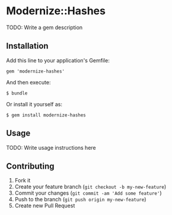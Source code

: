 # Modernize::Hashes

TODO: Write a gem description

## Installation

Add this line to your application's Gemfile:

    gem 'modernize-hashes'

And then execute:

    $ bundle

Or install it yourself as:

    $ gem install modernize-hashes

## Usage

TODO: Write usage instructions here

## Contributing

1. Fork it
2. Create your feature branch (`git checkout -b my-new-feature`)
3. Commit your changes (`git commit -am 'Add some feature'`)
4. Push to the branch (`git push origin my-new-feature`)
5. Create new Pull Request

